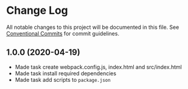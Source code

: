 # Change Log

All notable changes to this project will be documented in this file. See [Conventional Commits](https://conventionalcommits.org) for commit guidelines.

## 1.0.0 (2020-04-19)

- Made task create webpack.config.js, index.html and src/index.html
- Made task install required dependencies
- Made task add scripts to `package.json`
